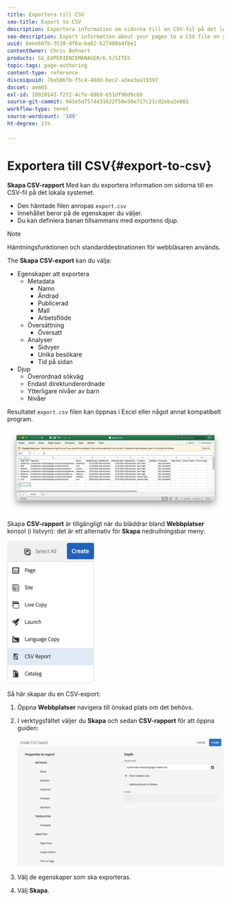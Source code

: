 ```yaml
---
title: Exportera till CSV
seo-title: Export to CSV
description: Exportera information om sidorna till en CSV-fil på det lokala systemet
seo-description: Export information about your pages to a CSV file on your local system
uuid: 6eee607b-3510-4f6a-ba82-b27480a4fbe1
contentOwner: Chris Bohnert
products: SG_EXPERIENCEMANAGER/6.5/SITES
topic-tags: page-authoring
content-type: reference
discoiquuid: 7be506fb-f5c4-48dd-bec2-a3ea3ea19397
docset: aem65
exl-id: 18910143-f2f2-4cfe-88b9-651df90d9cb9
source-git-commit: 941e5d7574d31622f50e50e717c21cd2eba2e602
workflow-type: tm+mt
source-wordcount: '189'
ht-degree: 11%

---
```


# Exportera till CSV{#export-to-csv}

**Skapa CSV-rapport** Med kan du exportera information om sidorna till en CSV-fil på det lokala systemet.

* Den hämtade filen anropas `export.csv`
* Innehållet beror på de egenskaper du väljer.
* Du kan definiera banan tillsammans med exportens djup.

>[!NOTE]
>
>Hämtningsfunktionen och standarddestinationen för webbläsaren används.

The **Skapa CSV-export** kan du välja:

* Egenskaper att exportera
   * Metadata
      * Namn
      * Ändrad
      * Publicerad
      * Mall
      * Arbetsflöde
   * Översättning
      * Översatt
   * Analyser
      * Sidvyer
      * Unika besökare
      * Tid på sidan
* Djup
   * Överordnad sökväg
   * Endast direktunderordnade
   * Ytterligare nivåer av barn
   * Nivåer

Resultatet `export.csv` filen kan öppnas i Excel eller något annat kompatibelt program.

![etc-01](assets/etc-01.png)

Skapa **CSV-rapport** är tillgängligt när du bläddrar bland **Webbplatser** konsol (i listvyn): det är ett alternativ för **Skapa** nedrullningsbar meny:

![etc-02](assets/etc-02.png)

Så här skapar du en CSV-export:

1. Öppna **Webbplatser** navigera till önskad plats om det behövs.
1. I verktygsfältet väljer du **Skapa** och sedan **CSV-rapport** för att öppna guiden:

   ![etc-03](assets/etc-03.png)

1. Välj de egenskaper som ska exporteras.
1. Välj **Skapa**.
